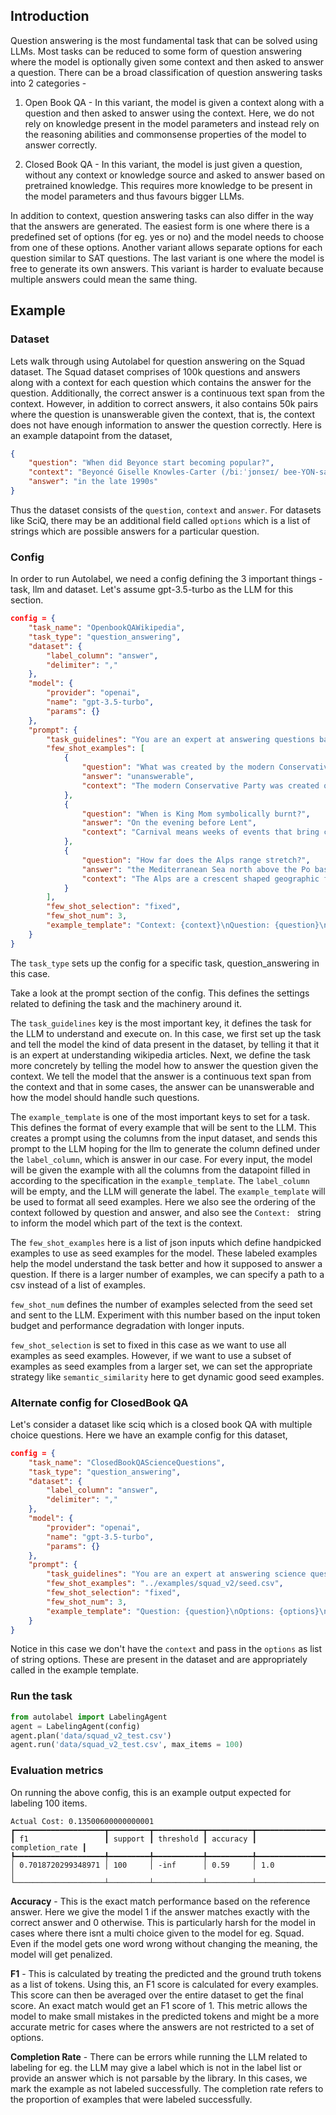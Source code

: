 ## Introduction

Question answering is the most fundamental task that can be solved using LLMs. Most tasks can be reduced to some form of question answering where the model is optionally given some context and then asked to answer a question. There can be a broad classification of question answering tasks into 2 categories -  

1. Open Book QA - In this variant, the model is given a context along with a question and then asked to answer using the context. Here, we do not rely on knowledge present in the model parameters and instead rely on the reasoning abilities and commonsense properties of the model to answer correctly.

2. Closed Book QA - In this variant, the model is just given a question, without any context or knowledge source and asked to answer based on pretrained knowledge. This requires more knowledge to be present in the model parameters and thus favours bigger LLMs.

In addition to context, question answering tasks can also differ in the way that the answers are generated. The easiest form is one where there is a predefined set of options (for eg. yes or no) and the model needs to choose from one of these options. Another variant allows separate options for each question similar to SAT questions. The last variant is one where the model is free to generate its own answers. This variant is harder to evaluate because multiple answers could mean the same thing.

## Example

### Dataset

Lets walk through using Autolabel for question answering on the Squad dataset. The Squad dataset comprises of 100k questions and answers along with a context for each question which contains the answer for the question. Additionally, the correct answer is a continuous text span from the context. However, in addition to correct answers, it also contains 50k pairs where the question is unanswerable given the context, that is, the context does not have enough information to answer the question correctly. Here is an example datapoint from the dataset,

```json
{
    "question": "When did Beyonce start becoming popular?",
    "context": "Beyoncé Giselle Knowles-Carter (/biːˈjɒnseɪ/ bee-YON-say) (born September 4, 1981) is an American singer, songwriter, record producer and actress. Born and raised in Houston, Texas, she performed in various singing and dancing competitions as a child, and rose to fame in the late 1990s as lead singer of R&B girl-group Destiny's Child. Managed by her father, Mathew Knowles, the group became one of the world's best-selling girl groups of all time. Their hiatus saw the release of Beyoncé's debut album, Dangerously in Love (2003), which established her as a solo artist worldwide, earned five Grammy Awards and featured the Billboard Hot 100 number-one singles 'Crazy in Love' and 'Baby Boy'.",
    "answer": "in the late 1990s"
}
```

Thus the dataset consists of the `question`, `context` and `answer`. For datasets like SciQ, there may be an additional field called `options` which is a list of strings which are possible answers for a particular question.

### Config

In order to run Autolabel, we need a config defining the 3 important things - task, llm and dataset. Let's assume gpt-3.5-turbo as the LLM for this section.

```json
config = {
    "task_name": "OpenbookQAWikipedia",
    "task_type": "question_answering",
    "dataset": {
        "label_column": "answer",
        "delimiter": ","
    },
    "model": {
        "provider": "openai",
        "name": "gpt-3.5-turbo",
        "params": {}
    },
    "prompt": {
        "task_guidelines": "You are an expert at answering questions based on wikipedia articles. Your job is to answer the following questions using the context provided with the question. The answer is a continuous span of words from the context. Use the context to answer the question. If the question cannot be answered using the context, answer the question as unanswerable.",
        "few_shot_examples": [
            {
                "question": "What was created by the modern Conservative Party in 1859 to define basic Conservative principles?",
                "answer": "unanswerable",
                "context": "The modern Conservative Party was created out of the 'Pittite' Tories of the early 19th century. In the late 1820s disputes over political reform broke up this grouping. A government led by the Duke of Wellington collapsed amidst dire election results. Following this disaster Robert Peel set about assembling a new coalition of forces. Peel issued the Tamworth Manifesto in 1834 which set out the basic principles of Conservatism; – the necessity in specific cases of reform in order to survive, but an opposition to unnecessary change, that could lead to 'a perpetual vortex of agitation'. Meanwhile, the Whigs, along with free trade Tory followers of Robert Peel, and independent Radicals, formed the Liberal Party under Lord Palmerston in 1859, and transformed into a party of the growing urban middle-class, under the long leadership of William Ewart Gladstone."
            },
            {
                "question": "When is King Mom symbolically burnt?",
                "answer": "On the evening before Lent",
                "context": "Carnival means weeks of events that bring colourfully decorated floats, contagiously throbbing music, luxuriously costumed groups of celebrants of all ages, King and Queen elections, electrifying jump-ups and torchlight parades, the Jouvert morning: the Children's Parades and finally the Grand Parade. Aruba's biggest celebration is a month-long affair consisting of festive 'jump-ups' (street parades), spectacular parades and creative contests. Music and flamboyant costumes play a central role, from the Queen elections to the Grand Parade. Street parades continue in various districts throughout the month, with brass band, steel drum and roadmarch tunes. On the evening before Lent, Carnival ends with the symbolic burning of King Momo."
            },
            {
                "question": "How far does the Alps range stretch?",
                "answer": "the Mediterranean Sea north above the Po basin, extending through France from Grenoble, eastward through mid and southern Switzerland",
                "context": "The Alps are a crescent shaped geographic feature of central Europe that ranges in a 800 km (500 mi) arc from east to west and is 200 km (120 mi) in width. The mean height of the mountain peaks is 2.5 km (1.6 mi). The range stretches from the Mediterranean Sea north above the Po basin, extending through France from Grenoble, eastward through mid and southern Switzerland. The range continues toward Vienna in Austria, and east to the Adriatic Sea and into Slovenia. To the south it dips into northern Italy and to the north extends to the south border of Bavaria in Germany. In areas like Chiasso, Switzerland, and Neuschwanstein, Bavaria, the demarcation between the mountain range and the flatlands are clear; in other places such as Geneva, the demarcation is less clear. The countries with the greatest alpine territory are Switzerland, France, Austria and Italy."
            }
        ],
        "few_shot_selection": "fixed",
        "few_shot_num": 3,
        "example_template": "Context: {context}\nQuestion: {question}\nAnswer: {answer}"
    }
}
```
The `task_type` sets up the config for a specific task, question_answering in this case.

Take a look at the prompt section of the config. This defines the settings related to defining the task and the machinery around it.  

The `task_guidelines` key is the most important key, it defines the task for the LLM to understand and execute on. In this case, we first set up the task and tell the model the kind of data present in the dataset, by telling it that it is an expert at understanding wikipedia articles. Next, we define the task more concretely by telling the model how to answer the question given the context. We tell the model that the answer is a continuous text span from the context and that in some cases, the answer can be unanswerable and how the model should handle such questions.  

The `example_template` is one of the most important keys to set for a task. This defines the format of every example that will be sent to the LLM. This creates a prompt using the columns from the input dataset, and sends this prompt to the LLM hoping for the llm to generate the column defined under the `label_column`, which is answer in our case. For every input, the model will be given the example with all the columns from the datapoint filled in according to the specification in the `example_template`. The `label_column` will be empty, and the LLM will generate the label. The `example_template` will be used to format all seed examples. Here we also see the ordering of the context followed by question and answer, and also see the `Context: ` string to inform the model which part of the text is the context.

The `few_shot_examples` here is a list of json inputs which define handpicked examples to use as seed examples for the model. These labeled examples help the model understand the task better and how it supposed to answer a question. If there is a larger number of examples, we can specify a path to a csv instead of a list of examples.

`few_shot_num` defines the number of examples selected from the seed set and sent to the LLM. Experiment with this number based on the input token budget and performance degradation with longer inputs.

`few_shot_selection` is set to fixed in this case as we want to use all examples as seed examples. However, if we want to use a subset of examples as seed examples from a larger set, we can set the appropriate strategy like `semantic_similarity` here to get dynamic good seed examples.

### Alternate config for ClosedBook QA

Let's consider a dataset like sciq which is a closed book QA with multiple choice questions. Here we have an example config for this dataset,

```json
config = {
    "task_name": "ClosedBookQAScienceQuestions",
    "task_type": "question_answering",
    "dataset": {
        "label_column": "answer",
        "delimiter": ","
    },
    "model": {
        "provider": "openai",
        "name": "gpt-3.5-turbo",
        "params": {}
    },
    "prompt": {
        "task_guidelines": "You are an expert at answering science questions. Choose an answer from the given options. Use your knowledge of science and common sense to best answer the question.",
        "few_shot_examples": "../examples/squad_v2/seed.csv",
        "few_shot_selection": "fixed",
        "few_shot_num": 3,
        "example_template": "Question: {question}\nOptions: {options}\nAnswer: {answer}"
    }
}
```

Notice in this case we don't have the `context` and pass in the `options` as list of string options. These are present in the dataset and are appropriately called in the example template.

### Run the task

```py
from autolabel import LabelingAgent
agent = LabelingAgent(config)
agent.plan('data/squad_v2_test.csv')
agent.run('data/squad_v2_test.csv', max_items = 100)
```

### Evaluation metrics

On running the above config, this is an example output expected for labeling 100 items.
```
Actual Cost: 0.13500600000000001
┏━━━━━━━━━━━━━━━━━━━━┳━━━━━━━━━┳━━━━━━━━━━━┳━━━━━━━━━━┳━━━━━━━━━━━━━━━━━┓
┃ f1                 ┃ support ┃ threshold ┃ accuracy ┃ completion_rate ┃
┡━━━━━━━━━━━━━━━━━━━━╇━━━━━━━━━╇━━━━━━━━━━━╇━━━━━━━━━━╇━━━━━━━━━━━━━━━━━┩
│ 0.7018720299348971 │ 100     │ -inf      │ 0.59     │ 1.0             │
└────────────────────┴─────────┴───────────┴──────────┴─────────────────
```

**Accuracy** - This is the exact match performance based on the reference answer. Here we give the model 1 if the answer matches exactly with the correct answer and 0 otherwise. This is particularly harsh for the model in cases where there isnt a multi choice given to the model for eg. Squad. Even if the model gets one word wrong without changing the meaning, the model will get penalized.

**F1** - This is calculated by treating the predicted and the ground truth tokens as a list of tokens. Using this, an F1 score is calculated for every examples. This score can then be averaged over the entire dataset to get the final score. An exact match would get an F1 score of 1. This metric allows the model to make small mistakes in the predicted tokens and might be a more accurate metric for cases where the answers are not restricted to a set of options.

**Completion Rate** - There can be errors while running the LLM related to labeling for eg. the LLM may give a label which is not in the label list or provide an answer which is not parsable by the library. In this cases, we mark the example as not labeled successfully. The completion rate refers to the proportion of examples that were labeled successfully.
